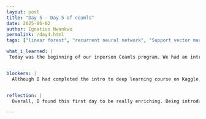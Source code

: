 ```yaml
---
layout: post
title: "Day 5 – Day 5 of ceamls"
date: 2025-06-02
author: Ignatius Nwankwo
permalink: /day4.html
tags: ["linear forest", "recurrent neural network", "Support vector machines"]

what_i_learned: |
 Today was the beginning of our inperson Ceamls program. We had an intro session where we were introduced to the program coordinators and informed about the nature of the remainder of our program. We also conducted a group exercise where we learned about the nature of AI research which I found informative due to the interactive nature of it, as we ourselves took upon the role of being data and artificial intelligence. Afterwards we had a fun competition to build a tower out of spaghetti, tape and a marshmallow. This enabled us to work as a team. After lunch we met with our grad mentor who explained to us the nature of our research and gave us the task to analyze and interpret the past literature on the google drive.


blockers: |
  Although I had completed the intro to deep learning course on Kaggle, reading the literature of our project introduced me to new terms that I do further investigation on, such as sampling error and generalization error. I found this information to be initially intimidating and overwhelming, but as I continue to read, I’m slowly beginning to understand and learn more about the research project.


reflection: |
  Overall, I found this first day to be really enriching. Being introduced to the large body of work being done in the field of computer vision and machine learning really showed me the importance of our work. I’m looking forward to these next few days!

---
```

